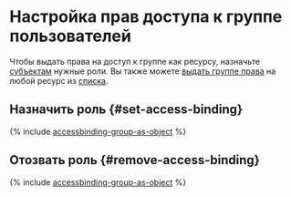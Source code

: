 # Настройка прав доступа к группе пользователей

Чтобы выдать права на доступ к группе как ресурсу, назначьте [субъектам](../../concepts/access-control/index.md#subject) нужные роли. Вы также можете [выдать группе права](access-binding-subject.md) на любой ресурс из [списка](../../concepts/access-control/resources-with-access-control.md).

## Назначить роль {#set-access-binding}

{% include [accessbinding-group-as-object](../../../_includes/organization/accessbinding-group-as-object.md) %}

## Отозвать роль {#remove-access-binding}

{% include [accessbinding-group-as-object](../../../_includes/organization/accessbinding-remove.md) %}
